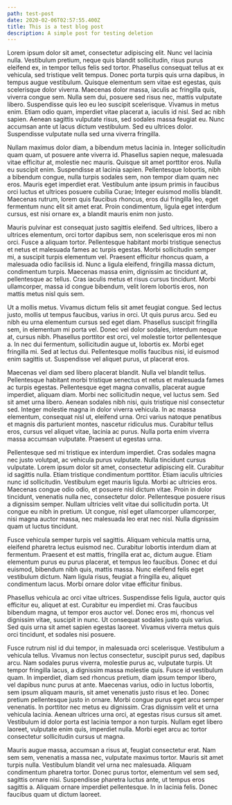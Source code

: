 ```yaml
---
path: test-post
date: 2020-02-06T02:57:55.400Z
title: This is a test blog post
description: A simple post for testing deletion
---
```

Lorem ipsum dolor sit amet, consectetur adipiscing elit. Nunc vel lacinia nulla. Vestibulum pretium, neque quis blandit sollicitudin, risus purus eleifend ex, in tempor tellus felis sed tortor. Phasellus consequat tellus at ex vehicula, sed tristique velit tempus. Donec porta turpis quis urna dapibus, in tempus augue vestibulum. Quisque elementum sem vitae est egestas, quis scelerisque dolor viverra. Maecenas dolor massa, iaculis ac fringilla quis, viverra congue sem. Nulla sem dui, posuere sed risus nec, mattis vulputate libero. Suspendisse quis leo eu leo suscipit scelerisque. Vivamus in metus enim. Etiam odio quam, imperdiet vitae placerat a, iaculis id nisl. Sed ac nibh sapien. Aenean sagittis vulputate risus, sed sodales massa feugiat eu. Nunc accumsan ante ut lacus dictum vestibulum. Sed eu ultrices dolor. Suspendisse vulputate nulla sed urna viverra fringilla.

Nullam maximus dolor diam, a bibendum metus lacinia in. Integer sollicitudin quam quam, ut posuere ante viverra id. Phasellus sapien neque, malesuada vitae efficitur at, molestie nec mauris. Quisque sit amet porttitor eros. Nulla eu suscipit enim. Suspendisse at lacinia sapien. Pellentesque lobortis, nibh a bibendum congue, nulla turpis sodales sem, non tempor diam quam nec eros. Mauris eget imperdiet erat. Vestibulum ante ipsum primis in faucibus orci luctus et ultrices posuere cubilia Curae; Integer euismod mollis blandit. Maecenas rutrum, lorem quis faucibus rhoncus, eros dui fringilla leo, eget fermentum nunc elit sit amet erat. Proin condimentum, ligula eget interdum cursus, est nisi ornare ex, a blandit mauris enim non justo.

Mauris pulvinar est consequat justo sagittis eleifend. Sed ultrices, libero a ultrices elementum, orci tortor dapibus sem, non scelerisque eros mi non orci. Fusce a aliquam tortor. Pellentesque habitant morbi tristique senectus et netus et malesuada fames ac turpis egestas. Morbi sollicitudin semper mi, a suscipit turpis elementum vel. Praesent efficitur rhoncus quam, a malesuada odio facilisis id. Nunc a ligula eleifend, fringilla massa dictum, condimentum turpis. Maecenas massa enim, dignissim ac tincidunt at, pellentesque ac tellus. Cras iaculis metus et risus cursus tincidunt. Morbi ullamcorper, massa id congue bibendum, velit lorem lobortis eros, non mattis metus nisl quis sem.

Ut a mollis metus. Vivamus dictum felis sit amet feugiat congue. Sed lectus justo, mollis ut tempus faucibus, varius in orci. Ut quis purus arcu. Sed eu nibh eu urna elementum cursus sed eget diam. Phasellus suscipit fringilla sem, in elementum mi porta vel. Donec vel dolor sodales, interdum neque at, cursus nibh. Phasellus porttitor est orci, vel molestie tortor pellentesque a. In nec dui fermentum, sollicitudin augue ut, lobortis ex. Morbi eget fringilla mi. Sed at lectus dui. Pellentesque mollis faucibus nisi, id euismod enim sagittis ut. Suspendisse vel aliquet purus, ut placerat eros.

Maecenas vel diam sed libero placerat blandit. Nulla vel blandit tellus. Pellentesque habitant morbi tristique senectus et netus et malesuada fames ac turpis egestas. Pellentesque eget magna convallis, placerat augue imperdiet, aliquam diam. Morbi nec sollicitudin neque, vel luctus sem. Sed sit amet urna libero. Aenean sodales nibh nisi, quis tristique nisl consectetur sed. Integer molestie magna in dolor viverra vehicula. In ac massa elementum, consequat nisl ut, eleifend urna. Orci varius natoque penatibus et magnis dis parturient montes, nascetur ridiculus mus. Curabitur tellus eros, cursus vel aliquet vitae, lacinia ac purus. Nulla porta enim viverra massa accumsan vulputate. Praesent ut egestas urna.

Pellentesque sed mi tristique ex interdum imperdiet. Cras sodales magna nec justo volutpat, ac vehicula purus vulputate. Nulla tincidunt cursus vulputate. Lorem ipsum dolor sit amet, consectetur adipiscing elit. Curabitur id sagittis nulla. Etiam tristique condimentum porttitor. Etiam iaculis ultricies nunc id sollicitudin. Vestibulum eget mauris ligula. Morbi ac ultricies eros. Maecenas congue odio odio, et posuere nisl dictum vitae. Proin in dolor tincidunt, venenatis nulla nec, consectetur dolor. Pellentesque posuere risus a dignissim semper. Nullam ultricies velit vitae dui sollicitudin porta. Ut congue eu nibh in pretium. Ut congue, nisl eget ullamcorper ullamcorper, nisi magna auctor massa, nec malesuada leo erat nec nisl. Nulla dignissim quam ut luctus tincidunt.

Fusce vehicula semper turpis vel sagittis. Aliquam vehicula mattis urna, eleifend pharetra lectus euismod nec. Curabitur lobortis interdum diam at fermentum. Praesent et est mattis, fringilla erat ac, dictum augue. Etiam elementum purus eu purus placerat, et tempus leo faucibus. Donec et dui euismod, bibendum nibh quis, mattis massa. Nunc eleifend felis eget vestibulum dictum. Nam ligula risus, feugiat a fringilla eu, aliquet condimentum lacus. Morbi ornare dolor vitae efficitur finibus.

Phasellus vehicula ac orci vitae ultrices. Suspendisse felis ligula, auctor quis efficitur eu, aliquet at est. Curabitur eu imperdiet mi. Cras faucibus bibendum magna, ut tempor eros auctor vel. Donec eros mi, rhoncus vel dignissim vitae, suscipit in nunc. Ut consequat sodales justo quis varius. Sed quis urna sit amet sapien egestas laoreet. Vivamus viverra metus quis orci tincidunt, et sodales nisi posuere.

Fusce rutrum nisl id dui tempor, in malesuada orci scelerisque. Vestibulum a vehicula tellus. Vivamus non lectus consectetur, suscipit purus sed, dapibus arcu. Nam sodales purus viverra, molestie purus ac, vulputate turpis. Ut tempor fringilla lacus, a dignissim massa molestie quis. Fusce id vestibulum quam. In imperdiet, diam sed rhoncus pretium, diam ipsum tempor libero, vel dapibus nunc purus at ante. Maecenas varius, odio in luctus lobortis, sem ipsum aliquam mauris, sit amet venenatis justo risus et leo. Donec pretium pellentesque justo in ornare. Morbi congue purus eget arcu semper venenatis. In porttitor nec metus eu dignissim. Cras dignissim velit et urna vehicula lacinia. Aenean ultrices urna orci, at egestas risus cursus sit amet. Vestibulum id dolor porta est lacinia tempor a non turpis. Nullam eget libero laoreet, vulputate enim quis, imperdiet nulla. Morbi eget arcu ac tortor consectetur sollicitudin cursus ut magna.

Mauris augue massa, accumsan a risus at, feugiat consectetur erat. Nam sem sem, venenatis a massa nec, vulputate maximus tortor. Mauris sit amet turpis nulla. Vestibulum blandit vel urna nec malesuada. Aliquam condimentum pharetra tortor. Donec purus tortor, elementum vel sem sed, sagittis ornare nisi. Suspendisse pharetra luctus ante, ut tempus eros sagittis a. Aliquam ornare imperdiet pellentesque. In in lacinia felis. Donec faucibus quam ut dictum laoreet.
